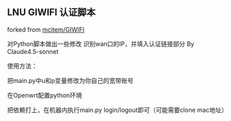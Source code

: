 ## LNU GIWIFI 认证脚本

forked from [mcitem/GIWIFI](https://github.com/mcitem/GIWIFI)

对Python脚本做出一些修改 识别wan口的IP，并填入认证链接部分 By Claude4.5-sonnet

使用方法：

把main.py中u和p变量修改为你自己的宽带账号

在Openwrt配置python环境

把依赖打上，在机器内执行main.py login/logout即可（可能需要clone mac地址）



